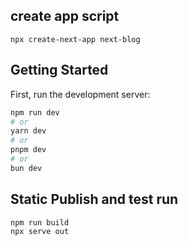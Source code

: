 ## create app script

```
npx create-next-app next-blog
```

## Getting Started

First, run the development server:

```bash
npm run dev
# or
yarn dev
# or
pnpm dev
# or
bun dev
```

## Static Publish and test run

```
npm run build
npx serve out
```
